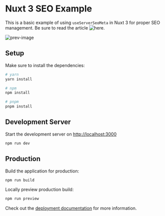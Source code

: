 # Nuxt 3 SEO Example

This is a basic example of using `useServerSeoMeta` in Nuxt 3 for proper SEO management. Be sure to read the article ![here](https://devjavu.space/post/a-practical-guide-to-seo-in-nuxt-3/).

![prev-image](https://cdn-images-1.medium.com/max/1600/1*iJV-WpM3aDjAZrY6gjOxIA@2x.jpeg)

## Setup

Make sure to install the dependencies:

```bash
# yarn
yarn install

# npm
npm install

# pnpm
pnpm install
```

## Development Server

Start the development server on <http://localhost:3000>

```bash
npm run dev
```

## Production

Build the application for production:

```bash
npm run build
```

Locally preview production build:

```bash
npm run preview
```

Check out the [deployment documentation](https://nuxt.com/docs/getting-started/deployment) for more information.
